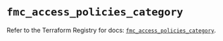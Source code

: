 # `fmc_access_policies_category`

Refer to the Terraform Registry for docs: [`fmc_access_policies_category`](https://registry.terraform.io/providers/ciscodevnet/fmc/1.5.2/docs/resources/access_policies_category).
